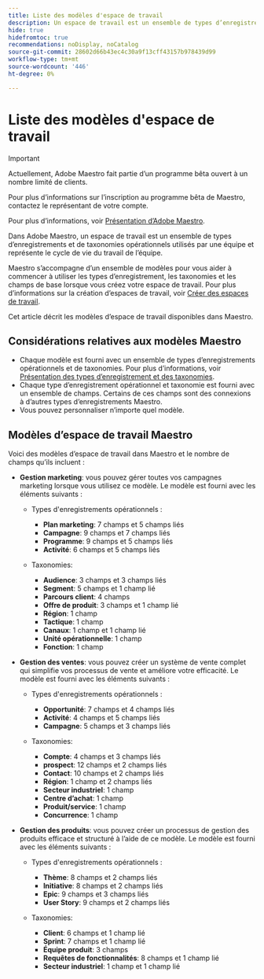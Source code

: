 ```yaml
---
title: Liste des modèles d'espace de travail
description: Un espace de travail est un ensemble de types d’enregistrements opérationnels et de taxonomies utilisés par une équipe et représente le cycle de vie du travail de l’équipe. Maestro s’accompagne d’un ensemble de modèles pour vous aider à commencer à utiliser les types d’enregistrement, les taxonomies et les champs de base lorsque vous créez votre espace de travail.
hide: true
hidefromtoc: true
recommendations: noDisplay, noCatalog
source-git-commit: 28602d66b43ec4c30a9f13cff43157b978439d99
workflow-type: tm+mt
source-wordcount: '446'
ht-degree: 0%

---
```



<!--update the metadata with real information when making this available in TOC and in the left nav:
---
title: List of available workspace templates
description: You can use templates to create workspaces. This article provides a list of available workspace templates
hidefromtoc: yes
hide: yes
author: Alina
feature: Work Management
role: User
---

-->

# Liste des modèles d&#39;espace de travail

>[!IMPORTANT]
>
>Actuellement, Adobe Maestro fait partie d’un programme bêta ouvert à un nombre limité de clients.
>
>Pour plus d’informations sur l’inscription au programme bêta de Maestro, contactez le représentant de votre compte.
>
>Pour plus d’informations, voir [Présentation d’Adobe Maestro](../maestro-overview.md).

Dans Adobe Maestro, un espace de travail est un ensemble de types d’enregistrements et de taxonomies opérationnels utilisés par une équipe et représente le cycle de vie du travail de l’équipe.

Maestro s’accompagne d’un ensemble de modèles pour vous aider à commencer à utiliser les types d’enregistrement, les taxonomies et les champs de base lorsque vous créez votre espace de travail. Pour plus d’informations sur la création d’espaces de travail, voir [Créer des espaces de travail](../architecture-and-fields/create-workspaces.md).

Cet article décrit les modèles d’espace de travail disponibles dans Maestro.

## Considérations relatives aux modèles Maestro

* Chaque modèle est fourni avec un ensemble de types d’enregistrements opérationnels et de taxonomies. Pour plus d’informations, voir [Présentation des types d’enregistrement et des taxonomies](../architecture-and-fields/overview-of-record-types-and-taxonomies.md).
* Chaque type d’enregistrement opérationnel et taxonomie est fourni avec un ensemble de champs. Certains de ces champs sont des connexions à d’autres types d’enregistrements Maestro.
* Vous pouvez personnaliser n’importe quel modèle.

<!-- I modeled this article by the "List of available Blueprints" and that articles does not have an Access area

## Access requirements

You must have the following: 

<table style="table-layout:auto">
 <col>
 </col>
 <col>
 </col>
 <tbody>
  <tr>
   <td role="rowheader"><p>Adobe Workfront plan*</p></td>
   <td>
<p>Any</p>
<!--the above is only for closed beta; when going to GA - activate the following plans:    
<p>Current plan: Prime and Ultimate</p>
<p>Legacy plan: Enterprise</p>->
   </td>
  </tr>
  <tr>
   <td role="rowheader"><p>Adobe Workfront license*</p></td>
   <td>
   <p>Any</p> 
  <p>For more information, see <a href="../../administration-and-setup/add-users/access-levels-and-object-permissions/wf-licenses.md" class="MCXref xref">Adobe Workfront licenses overview</a>.</p> </td>
  </tr>
  <tr>
   <td role="rowheader"><p>Product</p></td>
   <td>
   <p> Adobe Workfront</p> </td>
  </tr>
  <tr>
   <td role="rowheader">Access level*</td>
   <td> <p>Any</p>  
</td>
  </tr>
<tr>
   <td role="rowheader">Layout template</td>
   <td> <p>Your system administrator must add the Maestro area in your layout template. For information, see the "Enable Maestro for the users in your Workfront instance" section in the article <a href="../maestro/maestro-overview.md">Adobe Maestro overview</a>. </p>  
</td>
  </tr>
 </tbody>
</table>

>[!NOTE]
>
>*If you don't have access, ask your Workfront administrator if they set additional restrictions in your access level. For information on how a Workfront administrator can change your access level, see [Create or modify custom access levels](../administration-and-setup/add-users/configure-and-grant-access/create-modify-access-levels.md).

-->

## Modèles d’espace de travail Maestro

Voici des modèles d’espace de travail dans Maestro et le nombre de champs qu’ils incluent :

* **Gestion marketing**: vous pouvez gérer toutes vos campagnes marketing lorsque vous utilisez ce modèle. Le modèle est fourni avec les éléments suivants :

   * Types d&#39;enregistrements opérationnels :

      * **Plan marketing**: 7 champs et 5 champs liés
      * **Campagne**: 9 champs et 7 champs liés
      * **Programme**: 9 champs et 5 champs liés
      * **Activité**: 6 champs et 5 champs liés
   * Taxonomies:
      * **Audience**: 3 champs et 3 champs liés
      * **Segment**: 5 champs et 1 champ lié
      * **Parcours client**: 4 champs
      * **Offre de produit**: 3 champs et 1 champ lié
      * **Région**: 1 champ
      * **Tactique**: 1 champ
      * **Canaux**: 1 champ et 1 champ lié
      * **Unité opérationnelle**: 1 champ
      * **Fonction**: 1 champ

* **Gestion des ventes**: vous pouvez créer un système de vente complet qui simplifie vos processus de vente et améliore votre efficacité. Le modèle est fourni avec les éléments suivants :

   * Types d&#39;enregistrements opérationnels :

      * **Opportunité**: 7 champs et 4 champs liés
      * **Activité**: 4 champs et 5 champs liés
      * **Campagne**: 5 champs et 3 champs liés
   * Taxonomies:
      * **Compte**: 4 champs et 3 champs liés
      * **prospect**: 12 champs et 2 champs liés
      * **Contact**: 10 champs et 2 champs liés
      * **Région**: 1 champ et 2 champs liés
      * **Secteur industriel**: 1 champ
      * **Centre d’achat**: 1 champ
      * **Produit/service**: 1 champ
      * **Concurrence**: 1 champ

* **Gestion des produits**: vous pouvez créer un processus de gestion des produits efficace et structuré à l’aide de ce modèle. Le modèle est fourni avec les éléments suivants :

   * Types d&#39;enregistrements opérationnels :

      * **Thème**: 8 champs et 2 champs liés
      * **Initiative**: 8 champs et 2 champs liés
      * **Epic**: 9 champs et 3 champs liés
      * **User Story**: 9 champs et 2 champs liés

   * Taxonomies:

      * **Client**: 6 champs et 1 champ lié
      * **Sprint**: 7 champs et 1 champ lié
      * **Équipe produit**: 3 champs
      * **Requêtes de fonctionnalités**: 8 champs et 1 champ lié
      * **Secteur industriel**: 1 champ et 1 champ lié


